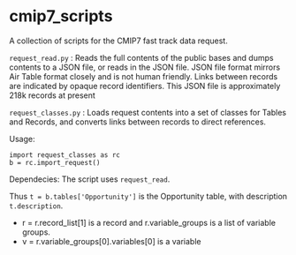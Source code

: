 # cmip7_scripts
A collection of scripts for the CMIP7 fast track data request.

`request_read.py` : Reads the full contents of the public bases and dumps contents to a JSON file, or reads in the JSON file. JSON file format mirrors Air Table format closely and is not human friendly. Links between records are indicated by opaque record identifiers. This JSON file is approximately 218k records at present

`request_classes.py` : Loads request contents into a set of classes for Tables and Records, and converts links between records to direct references. 

Usage: 
```
import request_classes as rc
b = rc.import_request()
```
Dependecies: The script uses `request_read`.

Thus `t = b.tables['Opportunity']` is the Opportunity table, with description `t.description`.

 * r = r.record_list[1] is a record and r.variable_groups is a list of variable groups.
 * v = r.variable_groups[0].variables[0] is a variable

